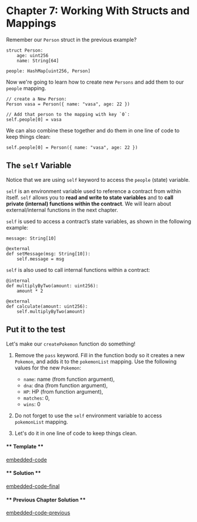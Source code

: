 # Chapter 7: Working With Structs and Mappings

Remember our `Person` struct in the previous example?

```vyper
struct Person:
    age: uint256
    name: String[64]

people: HashMap[uint256, Person]
```

Now we're going to learn how to create new `Persons` and add them to our `people` mapping.

```vyper
// create a New Person:
Person vasa = Person({ name: "vasa", age: 22 })

// Add that person to the mapping with key `0`:
self.people[0] = vasa
```

We can also combine these together and do them in one line of code to keep things clean:

```vyper
self.people[0] = Person({ name: "vasa", age: 22 })
```

## The `self` Variable

Notice that we are using `self` keyword to access the `people` (state) variable.

`self` is an environment variable used to reference a contract from within itself. `self` allows you to **read and write to state variables** and to **call private (internal) functions within the contract**. We will learn about external/internal functions in the next chapter.

`self` is used to access a contract’s state variables, as shown in the following example:

```vyper
message: String[10]

@external
def setMessage(msg: String[10]):
    self.message = msg
```

`self` is also used to call internal functions within a contract:

```vyper
@internal
def multiplyByTwo(amount: uint256):
    amount * 2

@external
def calculate(amount: uint256):
    self.multiplyByTwo(amount)
```

## Put it to the test

Let's make our `createPokemon` function do something!

1. Remove the `pass` keyword. Fill in the function body so it creates a new `Pokemon`, and adds it to the `pokemonList` mapping. Use the following values for the new `Pokemon`:

   - `name`: name (from function argument),
   - `dna`: dna (from function argument),
   - `HP`: HP (from function argument),
   - `matches`: 0,
   - `wins`: 0

2. Do not forget to use the `self` environment variable to access `pokemonList` mapping.

3. Let's do it in one line of code to keep things clean.

<!-- tabs:start -->

#### ** Template **

[embedded-code](../assets/1/1.7-template-code.vy ':include :type=code embed-template')

#### ** Solution **

[embedded-code-final](../assets/1/1.7-finished-code.vy ':include :type=code embed-final')

#### ** Previous Chapter Solution **

[embedded-code-previous](../assets/1/1.6-finished-code.vy ':include :type=code embed-previous')

<!-- tabs:end -->
